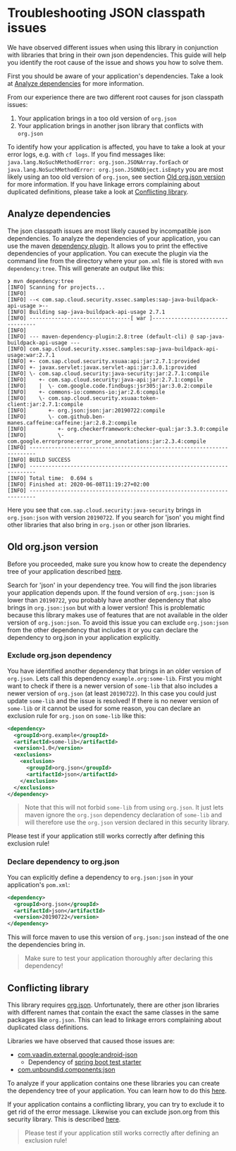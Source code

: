 # Troubleshooting JSON classpath issues

We have observed different issues when using this library in conjunction with libraries that bring in 
their own json dependencies. This guide will help you identify the root cause of the issue and shows you how to solve them.

First you should be aware of your application's dependencies. Take a look at [Analyze dependencies](#Analyze-dependencies) for more information.

From our experience there are two different root causes for json classpath issues:

  1. Your application brings in a too old version of `org.json`
  2. Your application brings in another json library that conflicts with `org.json`

To identify how your application is affected, you have to take a look at your error logs, e.g. with `cf logs`.
If you find messages like:
`java.lang.NoSuchMethodError: org.json.JSONArray.forEach`
or
`java.lang.NoSuchMethodError: org.json.JSONObject.isEmpty`
you are most likely using an too old version of `org.json`, see section [Old org.json version](#Old-org.json-version) for more information.
If you have linkage errors complaining about duplicated definitions, please take a look at [Conflicting library](#Conflicting-library).

## Analyze dependencies

The json classpath issues are most likely caused by incompatible json dependencies. To analyze the dependencies
of your application, you can use the maven  [dependency plugin](http://maven.apache.org/plugins/maven-dependency-plugin/usage.html#dependency:tree).
It allows you to print the effective dependencies of your application. You can execute the plugin via the command line from
the directory where your `pom.xml` file is stored with `mvn dependency:tree`.
This will generate an output like this:

```log
❯ mvn dependency:tree
[INFO] Scanning for projects...
[INFO]
[INFO] --< com.sap.cloud.security.xssec.samples:sap-java-buildpack-api-usage >--
[INFO] Building sap-java-buildpack-api-usage 2.7.1
[INFO] --------------------------------[ war ]---------------------------------
[INFO]
[INFO] --- maven-dependency-plugin:2.8:tree (default-cli) @ sap-java-buildpack-api-usage ---
[INFO] com.sap.cloud.security.xssec.samples:sap-java-buildpack-api-usage:war:2.7.1
[INFO] +- com.sap.cloud.security.xsuaa:api:jar:2.7.1:provided
[INFO] +- javax.servlet:javax.servlet-api:jar:3.0.1:provided
[INFO] \- com.sap.cloud.security:java-security:jar:2.7.1:compile
[INFO]    +- com.sap.cloud.security:java-api:jar:2.7.1:compile
[INFO]    |  \- com.google.code.findbugs:jsr305:jar:3.0.2:compile
[INFO]    +- commons-io:commons-io:jar:2.6:compile
[INFO]    \- com.sap.cloud.security.xsuaa:token-client:jar:2.7.1:compile
[INFO]       +- org.json:json:jar:20190722:compile
[INFO]       \- com.github.ben-manes.caffeine:caffeine:jar:2.8.2:compile
[INFO]          +- org.checkerframework:checker-qual:jar:3.3.0:compile
[INFO]          \- com.google.errorprone:error_prone_annotations:jar:2.3.4:compile
[INFO] ------------------------------------------------------------------------
[INFO] BUILD SUCCESS
[INFO] ------------------------------------------------------------------------
[INFO] Total time:  0.694 s
[INFO] Finished at: 2020-06-08T11:19:27+02:00
[INFO] ------------------------------------------------------------------------
```

Here you see that `com.sap.cloud.security:java-security` brings in `org.json:json` with version `20190722`.
If you search for 'json' you might find other libraries that also bring in `org.json` or other json libraries.

## Old org.json version

Before you proceeded, make sure you know how to create the dependency tree of your application described [here](#Analyze-dependencies).

Search for 'json' in your dependency tree. You will find the json libraries your application depends upon. 
If the found version of `org.json:json` is lower than `20190722`, you probably have another dependency that also brings
in `org.json:json` but with a lower version!
This is problematic because this library makes use of features that are not available in the older version of `org.json:json`.
To avoid this issue you can exclude `org.json:json` from the other dependency that includes it or you can declare the dependency
to org.json in your application explicitly. 

### Exclude org.json dependency

You have identified another dependency that brings in an older version of `org.json`.
Lets call this dependency `example.org:some-lib`. First you might want to check 
if there is a newer version of `some-lib` that also includes a newer version of
`org.json` (at least `20190722`). In this case you could just update `some-lib`
and the issue is resolved!
If there is no newer version of `some-lib` or it cannot be used for some reason, you can
declare an exclusion rule for `org.json` on `some-lib` like this:

```xml
<dependency>
  <groupId>org.example</groupId>
  <artifactId>some-lib</artifactId>
  <version>1.0</version>
  <exclusions>
    <exclusion>
      <groupId>org.json</groupId>
      <artifactId>json</artifactId>
    </exclusion>
  </exclusions>
</dependency>
```

> Note that this will not forbid `some-lib` from using `org.json`. It just lets maven ignore the `org.json` dependency declaration of `some-lib` and will therefore use the `org.json` version declared in this security library.

Please test if your application still works correctly after defining this exclusion rule!

### Declare dependency to org.json

You can explicitly define a dependency to `org.json:json` in your application's `pom.xml`:

```xml
<dependency>
  <groupId>org.json</groupId>
  <artifactId>json</artifactId>
  <version>20190722</version>
</dependency>
```

This will force maven to use this version of `org.json:json` instead of the one the dependencies bring in.

> Make sure to test your application thoroughly after declaring this dependency!

## Conflicting library

This library requires [org.json](https://github.com/stleary/JSON-java). Unfortunately,
there are other json libraries with different names that contain the exact the same classes in the same packages 
like `org.json`. This can lead to linkage errors complaining about duplicated class definitions.

Libraries we have observed that caused those issues are:

- [com.vaadin.external.google:android-json](https://mvnrepository.com/artifact/com.vaadin.external.google/android-json)
  - Dependency of [spring boot test starter](https://mvnrepository.com/artifact/org.springframework.boot/spring-boot-starter-test/)
- [com.unboundid.components:json](https://mvnrepository.com/artifact/com.unboundid.components/json/1.0.0)

To analyze if your application contains one these libraries you can create the dependency tree of your application.
You can learn how to do this [here](#Analyze-dependencies).

If your application contains a conflicting library, you can try to exclude it to get rid of the error message.
Likewise you can exclude json.org from this security library. This is described [here](#Exclude-org.json-dependency).

> Please test if your application still works correctly after defining an exclusion rule!
